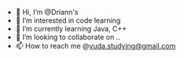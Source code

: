 - 👋 Hi, I’m @Driann's
- 👀 I’m interested in code learning
- 🌱 I’m currently learning Java, C++
- 💞️ I’m looking to collaborate on ..
- 📫 How to reach me @yuda.studying@gmail.com

<!---
Driannx/Driannx is a ✨ special ✨ repository because its `README.md` (this file) appears on your GitHub profile.
You can click the Preview link to take a look at your changes.
--->
